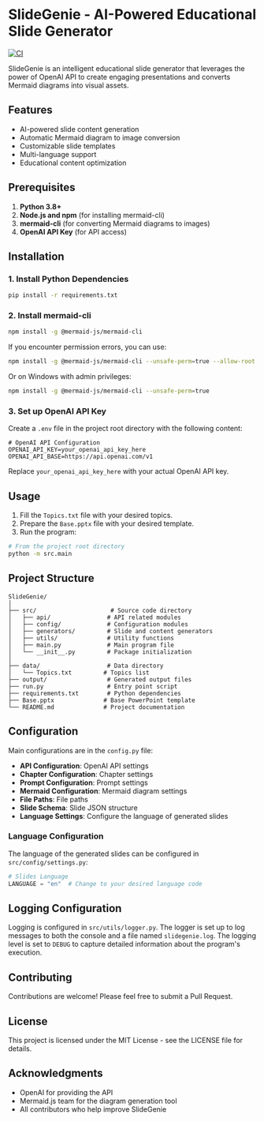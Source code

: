 # SlideGenie - AI-Powered Educational Slide Generator

[![CI](https://github.com/Merkousha/SlideGenie/actions/workflows/python-app.yml/badge.svg)](https://github.com/Merkousha/SlideGenie/actions)

SlideGenie is an intelligent educational slide generator that leverages the power of OpenAI API to create engaging presentations and converts Mermaid diagrams into visual assets.

## Features

- AI-powered slide content generation
- Automatic Mermaid diagram to image conversion
- Customizable slide templates
- Multi-language support
- Educational content optimization

## Prerequisites

1. **Python 3.8+**
2. **Node.js and npm** (for installing mermaid-cli)
3. **mermaid-cli** (for converting Mermaid diagrams to images)
4. **OpenAI API Key** (for API access)

## Installation

### 1. Install Python Dependencies

```bash
pip install -r requirements.txt
```

### 2. Install mermaid-cli

```bash
npm install -g @mermaid-js/mermaid-cli
```

If you encounter permission errors, you can use:

```bash
npm install -g @mermaid-js/mermaid-cli --unsafe-perm=true --allow-root
```

Or on Windows with admin privileges:

```bash
npm install -g @mermaid-js/mermaid-cli --unsafe-perm=true
```

### 3. Set up OpenAI API Key

Create a `.env` file in the project root directory with the following content:

```
# OpenAI API Configuration
OPENAI_API_KEY=your_openai_api_key_here
OPENAI_API_BASE=https://api.openai.com/v1
```

Replace `your_openai_api_key_here` with your actual OpenAI API key.

## Usage

1. Fill the `Topics.txt` file with your desired topics.
2. Prepare the `Base.pptx` file with your desired template.
3. Run the program:

```bash
# From the project root directory
python -m src.main
```

## Project Structure

```
SlideGenie/
│
├── src/                     # Source code directory
│   ├── api/                # API related modules
│   ├── config/             # Configuration modules
│   ├── generators/         # Slide and content generators
│   ├── utils/              # Utility functions
│   ├── main.py             # Main program file
│   └── __init__.py         # Package initialization
│
├── data/                   # Data directory
│   └── Topics.txt         # Topics list
├── output/                 # Generated output files
├── run.py                  # Entry point script
├── requirements.txt        # Python dependencies
├── Base.pptx              # Base PowerPoint template
└── README.md              # Project documentation
```

## Configuration

Main configurations are in the `config.py` file:

- **API Configuration**: OpenAI API settings
- **Chapter Configuration**: Chapter settings
- **Prompt Configuration**: Prompt settings
- **Mermaid Configuration**: Mermaid diagram settings
- **File Paths**: File paths
- **Slide Schema**: Slide JSON structure
- **Language Settings**: Configure the language of generated slides

### Language Configuration

The language of the generated slides can be configured in `src/config/settings.py`:

```python
# Slides Language
LANGUAGE = "en"  # Change to your desired language code
```

## Logging Configuration

Logging is configured in `src/utils/logger.py`. The logger is set up to log messages to both the console and a file named `slidegenie.log`. The logging level is set to `DEBUG` to capture detailed information about the program's execution.

## Contributing

Contributions are welcome! Please feel free to submit a Pull Request.

## License

This project is licensed under the MIT License - see the LICENSE file for details.

## Acknowledgments

- OpenAI for providing the API
- Mermaid.js team for the diagram generation tool
- All contributors who help improve SlideGenie 
